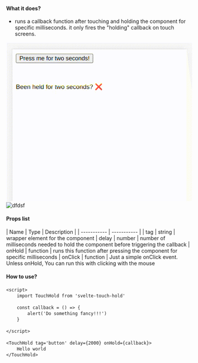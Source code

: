 #### What it does? 

- runs a callback function after touching and holding the component for specific milliseconds. it only fires the "holding" callback on touch screens.

![Example.gif](./example.gif)
![dfdsf](dsfdsf)
#### Props list 
| Name      | Type | Description |
| ----------- | ----------- |
| tag      | string | wrapper element for the component
| delay   | number | number of milliseconds needed to hold the component before triggering the callback
| onHold | function | runs this function after pressing the component for specific milliseconds
| onClick | function | Just a simple onClick event. Unless onHold, You can run this with clicking with the mouse

#### How to use?
```svelte
<script>
	import TouchHold from 'svelte-touch-hold'
	
	const callback = () => {
		alert('Do something fancy!!!')
	}
	
</script>

<TouchHold tag='button' delay={2000} onHold={callback}>
	Hello world 
</TouchHold>

```